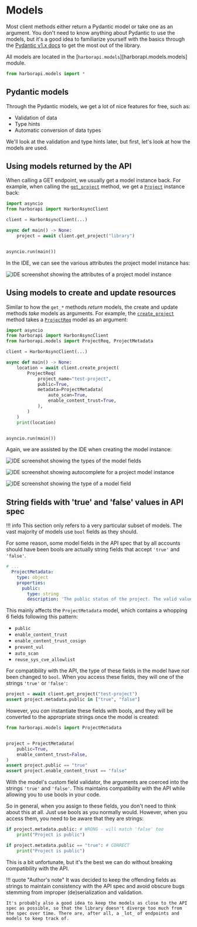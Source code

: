 # Models

Most client methods either return a Pydantic model or take one as an argument. You don't need to know anything about Pydantic to use the models, but it's a good idea to familiarize yourself with the basics through the [Pydantic v1.x docs](https://docs.pydantic.dev/1.10/) to get the most out of the library.

All models are located in the [`harborapi.models`][harborapi.models.models] module.

```py
from harborapi.models import *
```

## Pydantic models

Through the Pydantic models, we get a lot of nice features for free, such as:

- Validation of data
- Type hints
- Automatic conversion of data types

We'll look at the validation and type hints later, but first, let's look at how the models are used.

## Using models returned by the API

When calling a GET endpoint, we usually get a model instance back. For example, when calling the [`get_project`](../methods/get.md/#get_project) method, we get a [`Project`](../models/project.md/#project) instance back:

```py
import asyncio
from harborapi import HarborAsyncClient

client = HarborAsyncClient(...)

async def main() -> None:
    project = await client.get_project("library")


asyncio.run(main())
```

In the IDE, we can see the various attributes the project model instance has:

![IDE screenshot showing the attributes of a project model instance](../img/usage/models/autocomplete.png)


## Using models to create and update resources

Similar to how the `get_*` methods _return_ models, the create and update methods _take_ models as arguments. For example, the [`create_project`](../methods/create-update.md/#create_project) method takes a [`ProjectReq`](../models/project.md/#projectreq) model as an argument:

```py
import asyncio
from harborapi import HarborAsyncClient
from harborapi.models import ProjectReq, ProjectMetadata

client = HarborAsyncClient(...)

async def main() -> None:
    location = await client.create_project(
        ProjectReq(
            project_name="test-project",
            public=True,
            metadata=ProjectMetadata(
                auto_scan=True,
                enable_content_trust=True,
            ),
        )
    )
    print(location)


asyncio.run(main())
```

Again, we are assisted by the IDE when creating the model instance:

![IDE screenshot showing the types of the model fields](../img/usage/models/autocomplete2.png)

![IDE screenshot showing autocomplete for a project model instance](../img/usage/models/autocomplete3.png)

![IDE screenshot showing the type of a model field](../img/usage/models/autocomplete4.png)

## String fields with 'true' and 'false' values in API spec

!!! info
    This section only refers to a very particular subset of models. The vast majority of models use `bool` fields as they should.

For some reason, some model fields in the API spec that by all accounts should have been bools are actually string fields that accept `'true'` and `'false'`.

```yaml title="swagger.yaml (excerpt)"
# ...
  ProjectMetadata:
    type: object
    properties:
      public:
        type: string
        description: 'The public status of the project. The valid values are "true", "false".'
```

This mainly affects the `ProjectMetadata` model, which contains a whopping 6 fields following this pattern:

- `public`
- `enable_content_trust`
- `enable_content_trust_cosign`
- `prevent_vul`
- `auto_scan`
- `reuse_sys_cve_allowlist`

For compatibility with the API, the type of these fields in the model have _not_  been changed to `bool`. When you access these fields, they will one of the strings `'true'` or `'false'`:

```py
project = await client.get_project("test-project")
assert project.metadata.public in ["true", "false"]
```

However, you _can_ instantiate these fields with bools, and they will be converted to the appropriate strings once the model is created:

```py
from harborapi.models import ProjectMetadata


project = ProjectMetadata(
    public=True,
    enable_content_trust=False,
)
assert project.public == "true"
assert project.enable_content_trust == "false"
```

With the model's custom field validator, the arguments are coerced into the strings `'true'` and `'false'`. This maintains compatibility with the API while allowing you to use bools in your code.

So in general, when you assign to these fields, you don't need to think about this at all. Just use bools as you normally would. However, when you access them, you need to be aware that they are strings:

```py
if project.metadata.public: # WRONG - will match 'false' too
    print("Project is public")

if project.metadata.public == "true": # CORRECT
    print("Project is public")
```


This is a bit unfortunate, but it's the best we can do without breaking compatibility with the API.


!!! quote "Author's note"
    It was decided to keep the offending fields as strings to maintain consistency with the API spec and avoid obscure bugs stemming from improper (de)serialization and validation.

    It's probably also a good idea to keep the models as close to the API spec as possible, so that the library doesn't diverge too much from the spec over time. There are, after all, a _lot_ of endpoints and models to keep track of.
